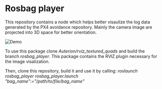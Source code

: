 # Rosbag player
This repository contains a node which helps better visaulize the log data generated by the PX4 avoidance repository. Mainly the camera image are projected into 3D space for better orientation.

![Demo](https://github.com/Auterion/rosbag_player/blob/master/player.gif)

To use this package clone *Auterion/rviz_textured_quads* and build the branch *rosbag_player*. This package contains the RVIZ plugin necessary for the image visalization. 

Then, clone this repository, build it and use it by calling: *roslaunch rosbag_player rosbag_player.launch "bag_name":="/path/to/file/bag_name"*
